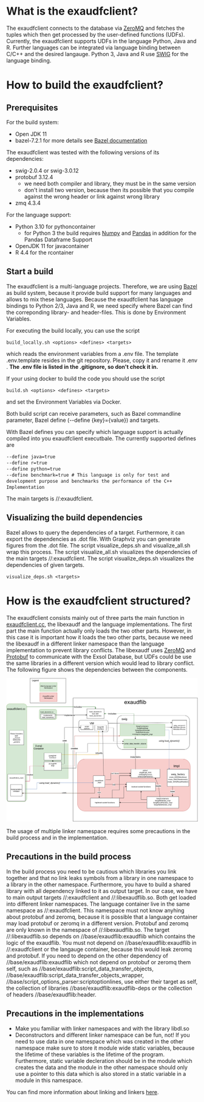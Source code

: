 # What is the exaudfclient?

The exaudfclient connects to the database via [ZeroMQ](http://zeromq.org/) and fetches the tuples which then get processed by the user-defined functions (UDFs). Currently, the exaudfclient supports UDFs in the language Python, Java and R. Further languages can be integrated via language binding between C/C++ and the desired langauge. Python 3, Java and R use [SWIG](https://www.swig.org/) for the language binding.

# How to build the exaudfclient?

## Prerequisites

For the build system:

- Open JDK 11
- bazel-7.2.1 for more details see [Bazel documentation](https://docs.bazel.build/versions/master/install.html)

The exaudfclient was tested with the following versions of its dependencies:

- swig-2.0.4 or swig-3.0.12
- protobuf 3.12.4
    - we need both compiler and library, they must be in the same version
    - don't install two version, because then its possible that you compile against the wrong header or link against wrong library
- zmq 4.3.4

For the language support:

- Python 3.10 for pythoncontainer
    - for Python 3 the build requires [Numpy](http://www.numpy.org/) and [Pandas](https://pandas.pydata.org/) in addition for the Pandas Dataframe Support
- OpenJDK 11 for javacontainer
- R 4.4 for the rcontainer

## Start a build

The exaudfclient is a multi-language projects. Therefore, we are using [Bazel](https://docs.bazel.build/versions/master/bazel-overview.html) as build system, because it provide build support for many languages and allows to mix these languages. Because the exaudfclient has language bindings to Python 2/3, Java and R, we need specify where Bazel can find the correponding library- and header-files. This is done by Environment Variables.

For executing the build locally, you can use the script 

    build_locally.sh <options> <defines> <targets>
    
which reads the environment variables from a .env file. The template .env.template resides in the git repository. Please, copy it and rename it .env . **The .env file is listed in the .gitignore, so don't check it in.** 

If your using docker to build the code you should use the script 

    build.sh <options> <defines> <targets>
    
and set the Environment Variables via Docker.

Both build script can receive parameters, such as Bazel commandline parameter, Bazel define (--define {key}={value}) and targets. 

With Bazel defines you can specify which language support is actually compiled into you exaudfclient executbale. The currently supported defines are

    --define java=true
    --define r=true
    --define python=true
    --define benchmark=true # This language is only for test and development purpose and benchmarks the performance of the C++ Implementation


The main targets is //:exaudfclient.

## Visualizing the build dependencies

Bazel allows to query the dependencies of a target. Furthermore, it can export the dependencies as .dot file. With Graphviz you can generate figures from the .dot file. The script visualize_deps.sh and visualize_all.sh wrap this process. The script visualize_all.sh visualizes the dependencies of the main targets //:exaudfclient. The script visualize_deps.sh visualizes the dependencies of given targets.

    visualize_deps.sh <targets>

# How is the exaudfclient structured?

The exaudfclient consists mainly out of three parts the main function in [exaudfclient.cc](exaudfclient.cc), the libexaudf and the language implementations. The first part the main function actually only loads the two other parts. However, in this case it is important how it loads the two other parts, because we need the libexaudf in a different linker namespace than the language implementation to prevent library conflicts. The libexaudf uses  [ZeroMQ](http://zeromq.org/) and  [Protobuf](https://developers.google.com/protocol-buffers/) to communicate with the Exsol Database, but UDFs could be use the same libraries in a different version which would lead to library conflict. The following figure shows the dependencies between the components.

![exaudfclient dependencies](docs/exaudfclient.png)

The usage of multiple linker namespace requires some precautions in the build process and in the implementation. 

## Precautions in the build process

In the build process you need to be cautious which libraries you link together and that no link leaks symbols from a library in one namespace to a library in the other namespace. Furthermore, you have to build a shared library with all dependency linked to it as output target. In our case, we have to main output targets //:exaudfclient and //:libexaudflib.so. Both get loaded into different linker namespaces. The language container live in the same namespace as //:exaudfclient. This namespace must not know anyhing about protobuf and zeromq, because it is possible that a language container may load protobuf or zeromq in a different version. Protobuf and zeromq are only known in the namespace of //:libexaudflib.so. The target //:libexaudflib.so depends on //base/exaudflib:exaudflib which contains the logic of the exaudflib. You must not depend on //base/exaudflib:exaudflib in //:exaudfclient or the langauge container, because this would leak zeromq and protobuf. If you need to depend on the other dependency of //base/exaudflib:exaudflib which not depend on protobuf or zeromq them self, such as //base/exaudflib:script_data_transfer_objects, //base/exaudflib:script_data_transfer_objects_wrapper, //base/script_options_parser:scriptoptionlines, use either their target as self, the collection of libraries //base/exaudflib:exaudflib-deps or the collection of headers //base/exaudflib:header.

## Precautions in the implementations

- Make you familiar with linker namespaces and with the library libdl.so
- Deconstructors and different linker namespace can be fun, not! If you need to use data in one namespace which was created in the other namespace make sure to store it module wide static variables, because the lifetime of these variables is the lifetime of the program. Furthermore, static variable decleration should be in the module which creates the data and the module in the other namespace should only use a pointer to this data which is also stored in a static variable in a module in this namespace.

You can find more information about linking and linkers [here](https://www.lurklurk.org/linkers/linkers.html).
